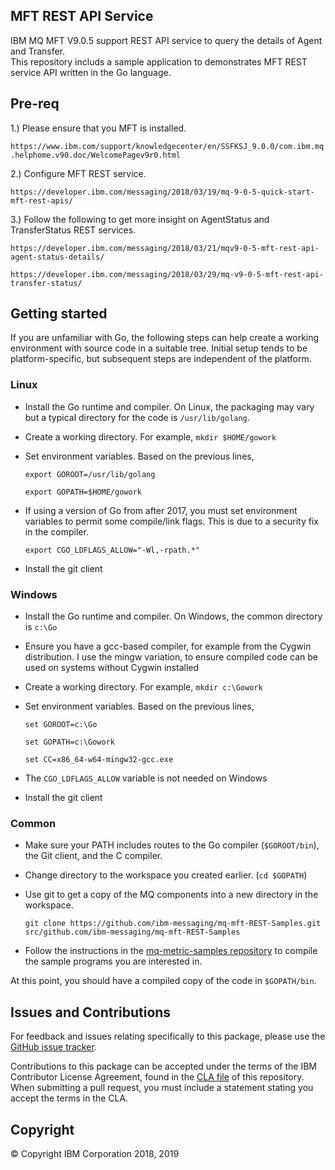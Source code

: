 ## MFT REST API Service

IBM MQ MFT V9.0.5 support REST API service to query the details of Agent and Transfer.  
This repository includs a sample application to demonstrates MFT REST service API written in the Go language.

## Pre-req 

1.) Please ensure that you MFT is installed.

```https://www.ibm.com/support/knowledgecenter/en/SSFKSJ_9.0.0/com.ibm.mq.helphome.v90.doc/WelcomePagev9r0.html```

2.) Configure MFT REST service.

```https://developer.ibm.com/messaging/2018/03/19/mq-9-0-5-quick-start-mft-rest-apis/```

3.) Follow the following to get more insight on AgentStatus and TransferStatus REST services.

```https://developer.ibm.com/messaging/2018/03/21/mqv9-0-5-mft-rest-api-agent-status-details/```

```https://developer.ibm.com/messaging/2018/03/29/mq-v9-0-5-mft-rest-api-transfer-status/```

## Getting started

If you are unfamiliar with Go, the following steps can help create a working environment with source code in a suitable tree. Initial setup tends to be platform-specific, but subsequent steps are independent of the platform.

### Linux

* Install the Go runtime and compiler. On Linux, the packaging may vary but a typical directory for the code is `/usr/lib/golang`.

* Create a working directory. For example, ```mkdir $HOME/gowork```

* Set environment variables. Based on the previous lines,

  ```export GOROOT=/usr/lib/golang```

  ```export GOPATH=$HOME/gowork```

* If using a version of Go from after 2017, you must set environment variables to permit some compile/link flags. This is due to a security fix in the compiler.

  ```export CGO_LDFLAGS_ALLOW="-Wl,-rpath.*"```

* Install the git client

### Windows

* Install the Go runtime and compiler. On Windows, the common directory is `c:\Go`
* Ensure you have a gcc-based compiler, for example from the Cygwin distribution. I use the mingw variation, to ensure compiled code can be used on systems without Cygwin installed
* Create a working directory. For example, ```mkdir c:\Gowork```
* Set environment variables. Based on the previous lines,

  ```set GOROOT=c:\Go```

  ```set GOPATH=c:\Gowork```

  ```set CC=x86_64-w64-mingw32-gcc.exe```

* The `CGO_LDFLAGS_ALLOW` variable is not needed on Windows
* Install the git client

### Common

* Make sure your PATH includes routes to the Go compiler (`$GOROOT/bin`), the Git client, and the C compiler.
* Change directory to the workspace you created earlier. (`cd $GOPATH`)
* Use git to get a copy of the MQ components into a new directory in the workspace.

  ```git clone https://github.com/ibm-messaging/mq-mft-REST-Samples.git src/github.com/ibm-messaging/mq-mft-REST-Samples```

* Follow the instructions in the [mq-metric-samples repository](https://github.com/ibm-messaging/mq-metric-samples) to compile the sample programs you are interested in.

At this point, you should have a compiled copy of the code in `$GOPATH/bin`.

## Issues and Contributions

For feedback and issues relating specifically to this package, please use the [GitHub issue tracker](https://github.com/ibm-messaging/mq-mft-REST-Samples/issues).

Contributions to this package can be accepted under the terms of the IBM Contributor License Agreement,
found in the [CLA file](CLA.md) of this repository. When submitting a pull request, you must include a statement stating
you accept the terms in the CLA.

## Copyright

© Copyright IBM Corporation 2018, 2019
